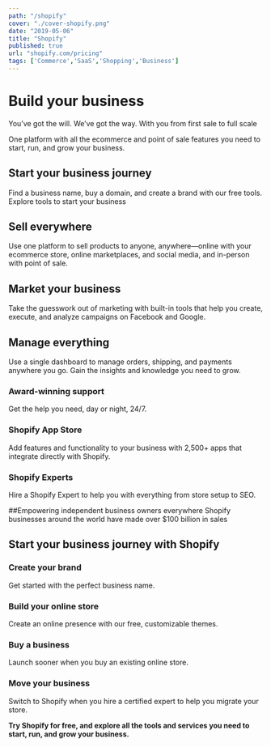 ```yaml
---
path: "/shopify"
cover: "./cover-shopify.png"
date: "2019-05-06"
title: "Shopify"
published: true
url: "shopify.com/pricing"
tags: ['Commerce','SaaS','Shopping','Business']
---
```

# Build your business
You’ve got the will. We’ve got the way.
With you from first sale to full scale

One platform with all the ecommerce and point of sale features you need to start, run, and grow your business.

## Start your business journey
Find a business name, buy a domain, and create a brand with our free tools.
Explore tools to start your business

## Sell everywhere
Use one platform to sell products to anyone, anywhere—online with your ecommerce store, online marketplaces, and social media, and in-person with point of sale.

## Market your business
Take the guesswork out of marketing with built-in tools that help you create, execute, and analyze campaigns on Facebook and Google.

## Manage everything
Use a single dashboard to manage orders, shipping, and payments anywhere you go. Gain the insights and knowledge you need to grow.

### Award-winning support
Get the help you need, day or night, 24/7.
### Shopify App Store
Add features and functionality to your business with 2,500+ apps that integrate directly with Shopify.
### Shopify Experts
Hire a Shopify Expert to help you with everything from store setup to SEO.

##Empowering independent business owners everywhere
Shopify businesses around the world have made over $100 billion in sales

## Start your business journey with Shopify
### Create your brand
Get started with the perfect business name.
### Build your online store
Create an online presence with our free, customizable themes.
### Buy a business
Launch sooner when you buy an existing online store.
### Move your business
Switch to Shopify when you hire a certified expert to help you migrate your store.

**Try Shopify for free, and explore all the tools and services you need to start, run, and grow your
business.**
